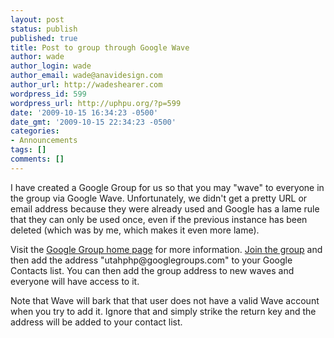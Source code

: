 ```yaml
---
layout: post
status: publish
published: true
title: Post to group through Google Wave
author: wade
author_login: wade
author_email: wade@anavidesign.com
author_url: http://wadeshearer.com
wordpress_id: 599
wordpress_url: http://uphpu.org/?p=599
date: '2009-10-15 16:34:23 -0500'
date_gmt: '2009-10-15 22:34:23 -0500'
categories:
- Announcements
tags: []
comments: []
---
```

<p>I have created a Google Group for us so that you may "wave" to everyone in the group via Google Wave. Unfortunately, we didn't get a pretty URL or email address because they were already used and Google has a lame rule that they can only be used once, even if the previous instance has been deleted (which was by me, which makes it even more lame).</p>
<p>Visit the <a href="http://groups.google.com/group/utahphp">Google Group home page</a> for more information. <a href="http://groups.google.com/group/utahphp/subscribe">Join the group</a> and then add the address "utahphp@googlegroups.com" to your Google Contacts list. You can then add the group address to new waves and everyone will have access to it.</p>
<p>Note that Wave will bark that that user does not have a valid Wave account when you try to add it. Ignore that and simply strike the return key and the address will be added to your contact list.</p>
